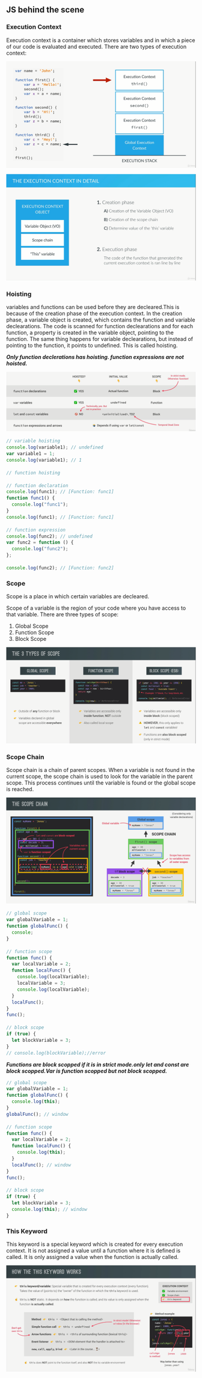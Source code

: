 ## JS behind the scene

### Execution Context

Execution context is a container which stores variables and in which a piece of our code is evaluated and executed. There are two types of execution context:

<!-- show the executionC1 image in this folder -->

![Execution Context 1](./executionC1.png)

![Execution Context 2](./executionC2.png)

### Hoisting

variables and functions can be used before they are decleared.This is because of the creation phase of the execution context. In the creation phase, a variable object is created, which contains the function and variable declearations. The code is scanned for function declearations and for each function, a property is created in the variable object, pointing to the function. The same thing happens for variable declearations, but instead of pointing to the function, it points to undefined. This is called hoisting.

**_Only function declerations has hoisting. function expressions are not hoisted._**

![Hoisting](./hoisting.png)

```javascript
// variable hoisting
console.log(variable1); // undefined
var variable1 = 1;
console.log(variable1); // 1

// function hoisting

// function declaration
console.log(func1); // [Function: func1]
function func1() {
  console.log("func1");
}
console.log(func1); // [Function: func1]

// function expression
console.log(func2); // undefined
var func2 = function () {
  console.log("func2");
};

console.log(func2); // [Function: func2]
```

### Scope

Scope is a place in which certain variables are decleared.

Scope of a variable is the region of your code where you have access to that variable. There are three types of scope:

1. Global Scope
2. Function Scope
3. Block Scope

![Scope](https://github.com/asibulhasanshanto/All_about_JS/blob/master/HowJSWorks/scope.png)

### Scope Chain

Scope chain is a chain of parent scopes. When a variable is not found in the current scope, the scope chain is used to look for the variable in the parent scope. This process continues until the variable is found or the global scope is reached.

![Scope Chain](/HowJSWOrks/scopeChain.PNG)

```javascript
// global scope
var globalVariable = 1;
function globalFunc() {
  console;
}

// function scope
function func() {
  var localVariable = 2;
  function localFunc() {
    console.log(localVariable);
    localVariable = 3;
    console.log(localVariable);
  }
  localFunc();
}
func();

// block scope
if (true) {
  let blockVariable = 3;
}
// console.log(blockVariable);//error
```

**_Functions are block scopped if it is in strict mode.only let and const are block scopped.Var is function scopped but not block scopped._**

```javascript
// global scope
var globalVariable = 1;
function globalFunc() {
  console.log(this);
}
globalFunc(); // window

// function scope
function func() {
  var localVariable = 2;
  function localFunc() {
    console.log(this);
  }
  localFunc(); // window
}
func();

// block scope
if (true) {
  let blockVariable = 3;
  console.log(this); // window
}
```

### This Keyword

This keyword is a special keyword which is created for every execution context. It is not assigned a value until a function where it is defined is called. It is only assigned a value when the function is actually called.

![This Keyword](./this.png)
